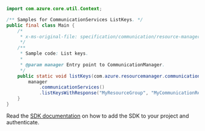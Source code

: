 ```java
import com.azure.core.util.Context;

/** Samples for CommunicationServices ListKeys. */
public final class Main {
    /*
     * x-ms-original-file: specification/communication/resource-manager/Microsoft.Communication/preview/2021-10-01-preview/examples/communicationServices/listKeys.json
     */
    /**
     * Sample code: List keys.
     *
     * @param manager Entry point to CommunicationManager.
     */
    public static void listKeys(com.azure.resourcemanager.communication.CommunicationManager manager) {
        manager
            .communicationServices()
            .listKeysWithResponse("MyResourceGroup", "MyCommunicationResource", Context.NONE);
    }
}
```

Read the [SDK documentation](https://github.com/Azure/azure-sdk-for-java/blob/azure-resourcemanager-communication_1.1.0-beta.2/sdk/communication/azure-resourcemanager-communication/README.md) on how to add the SDK to your project and authenticate.

